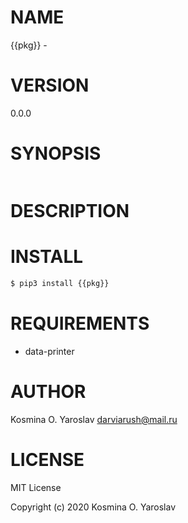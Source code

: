 # NAME

{{pkg}} -

# VERSION

0.0.0

# SYNOPSIS

```python
```

# DESCRIPTION



# INSTALL

```sh
$ pip3 install {{pkg}}
```

# REQUIREMENTS

* data-printer

# AUTHOR

Kosmina O. Yaroslav <darviarush@mail.ru>

# LICENSE

MIT License

Copyright (c) 2020 Kosmina O. Yaroslav

